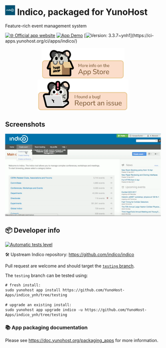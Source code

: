 <!--
N.B.: This README was automatically generated by <https://github.com/YunoHost/apps_tools/blob/main/readme_generator>
It shall NOT be edited by hand.
-->

<h1>
  <img src="https://raw.githubusercontent.com/YunoHost/apps/main/logos/indico.png" width="32px" alt="Logo of Indico">
  Indico, packaged for YunoHost
</h1>

Feature-rich event management system

[![🌐 Official app website](https://img.shields.io/badge/Official_app_website-darkgreen?style=for-the-badge)](https://getindico.io/)
[![App Demo](https://img.shields.io/badge/App_Demo-blue?style=for-the-badge)](https://sandbox.getindico.io/)
[![Version: 3.3.7~ynh1](https://img.shields.io/badge/Version-3.3.7~ynh1-rgba(0,150,0,1)?style=for-the-badge)](https://ci-apps.yunohost.org/ci/apps/indico/)

<div align="center">
<a href="https://apps.yunohost.org/app/indico"><img height="100px" src="https://github.com/YunoHost/yunohost-artwork/raw/refs/heads/main/badges/neopossum-badges/badge_more_info_on_the_appstore.svg"/></a>
<a href="https://github.com/YunoHost-Apps/indico_ynh/issues"><img height="100px" src="https://github.com/YunoHost/yunohost-artwork/raw/refs/heads/main/badges/neopossum-badges/badge_report_an_issue.svg"/></a>
</div>


## Screenshots
![Screenshot of Indico](./doc/screenshots/screenshot.png)

## 📦 Developer info

[![Automatic tests level](https://apps.yunohost.org/badge/cilevel/indico)](https://ci-apps.yunohost.org/ci/apps/indico/)

🛠️ Upstream Indico repository: <https://github.com/indico/indico>

Pull request are welcome and should target the [`testing` branch](https://github.com/YunoHost-Apps/indico_ynh/tree/testing).

The `testing` branch can be tested using:
```
# fresh install:
sudo yunohost app install https://github.com/YunoHost-Apps/indico_ynh/tree/testing

# upgrade an existing install:
sudo yunohost app upgrade indico -u https://github.com/YunoHost-Apps/indico_ynh/tree/testing
```

### 📚 App packaging documentation

Please see <https://doc.yunohost.org/packaging_apps> for more information.